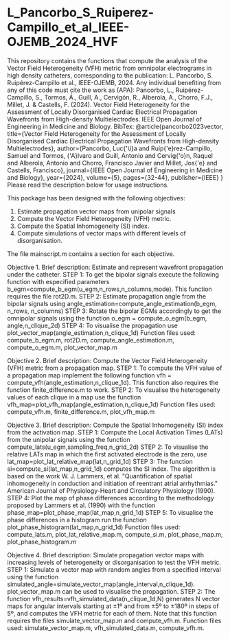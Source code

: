 # L_Pancorbo_S_Ruiperez-Campillo_et_al_IEEE-OJEMB_2024_HVF
This repository contains the functions that compute the analysis of the Vector Field Heterogeneity (VFH) metric from omnipolar electrograms in high density catheters, corresponding to the publication: L. Pancorbo, S. Ruipérez-Campillo et al., IEEE-OJEMB, 2024.
Any individual benefiting from any of this code must cite the work as (APA): Pancorbo, L., Ruipérez-Campillo, S., Tormos, Á., Guill, A., Cervigón, R., Alberola, A., Chorro, F.J., Millet, J. & Castells, F. (2024). Vector Field Heterogeneity for the Assessment of Locally Disorganised Cardiac Electrical Propagation Wavefronts from High-density Multielectrodes. IEEE Open Journal of Engineering in Medicine and Biology.
BibTex:
@article{pancorbo2023vector, title={Vector Field Heterogeneity for the Assessment of Locally Disorganised Cardiac Electrical Propagation Wavefronts from High-density Multielectrodes}, author={Pancorbo, Luc{\'\i}a and Ruip{\'e}rez-Campillo, Samuel and Tormos, {\'A}lvaro and Guill, Antonio and Cervig{\'o}n, Raquel and Alberola, Antonio and Chorro, Francisco Javier and Millet, Jos{\'e} and Castells, Francisco}, journal={IEEE Open Journal of Engineering in Medicine and Biology}, year={2024}, volume={5}, pages={32-44}, publisher={IEEE} }
Please read the description below for usage instructions.

This package has been designed with the following objectives:
1. Estimate propagation vector maps from unipolar signals
2. Compute the Vector Field Heterogeneity (VFH) metric.
3. Compute the Spatial Inhomogeneity (SI) index.
4. Compute simulations of vector maps with different levels of disorganisation.

The file mainscript.m contains a section for each objective.

Objective 1.
Brief description: Estimate and represent wavefront propagation under the catheter.
STEP 1: To get the bipolar signals execute the following function with especified parameters b_egm=compute_b_egm(u_egm,n_rows,n_columns,mode). This function requires the file rot2D.m.
STEP 2: Estimate propagation angle from the bipolar signals using angle_estimation=compute_angle_estimation(b_egm, n_rows, n_columns)
STEP 3: Rotate the bipolar EGMs accordingly to get the omnipolar signals using the function o_egm = compute_o_egm(b_egm, angle,n_clique_2d)
STEP 4: To visualise the propagation use plot_vector_map(angle_estimation,n_clique_1d)
Function files used: compute_b_egm.m, rot2D.m, compute_angle_estimation.m, compute_o_egm.m, plot_vector_map.m

Objective 2.
Brief description: Compute the Vector Field Heterogeneity (VFH) metric from a propagation map.
STEP 1: To compute the VFH value of a propagation map implement the following function vfh = compute_vfh(angle_estimation,n_clique_1d). This function also requires the function finite_difference.m to work.
STEP 2: To visualise the heterogeneity values of each clique in a map use the function vfh_map=plot_vfh_map(angle_estimation,n_clique_1d)
Function files used: compute_vfh.m, finite_difference.m, plot_vfh_map.m

Objective 3.
Brief description: Compute the Spatial Inhomogeneity (SI) index from the activation map.
STEP 1: Compute the Local Activation Times (LATs) from the unipolar signals using the function compute_lats(u_egm,sampling_freq,n_grid_2d)
STEP 2: To visualise the relative LATs map in which the first activated electrode is the zero, use lat_map=plot_lat_relative_map(lat,n_grid_1d)
STEP 3: The function si=compute_si(lat_map,n_grid_1d) computes the SI index. The algorithm is based on the work W. J. Lammers, et al. "Quantification of spatial inhomogeneity in conduction and initiation of reentrant atrial arrhythmias." American Journal of Physiology-Heart and Circulatory Physiology (1990).
STEP 4: Plot the map of phase differences according to the methodology proposed by Lammers et al. (1990) with the function phase_map=plot_phase_map(lat_map,n_grid_1d)
STEP 5: To visualise the phase differences in a histogram run the function plot_phase_histogram(lat_map,n_grid_1d)
Function files used: compute_lats.m, plot_lat_relative_map.m, compute_si.m, plot_phase_map.m, plot_phase_histogram.m

Objective 4.
Brief description: Simulate propagation vector maps with increasing levels of heterogeneity or disorganisation to test the VFH metric.
STEP 1: Simulate a vector map with random angles from a specified interval using the function simulated_angle=simulate_vector_map(angle_interval,n_clique_1d). plot_vector_map.m can be used to visualise the propagation.
STEP 2: The function vfh_results=vfh_simulated_data(n_clique_1d,N) generates N vector maps for angular intervals starting at ±1º and from ±5º to ±180º in steps of 5º, and computes the VFH metric for each of them. Note that this function requires the files simulate_vector_map.m and compute_vfh.m.
Function files used: simulate_vector_map.m, vfh_simulated_data.m, compute_vfh.m.
